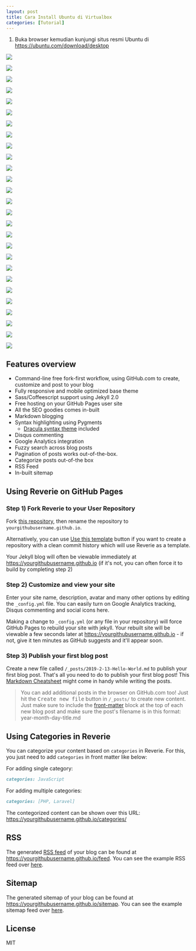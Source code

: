 ```yaml
---
layout: post
title: Cara Install Ubuntu di Virtualbox
categories: [Tutorial]
---
```


1. Buka browser kemudian kunjungi situs resmi Ubuntu di https://ubuntu.com/download/desktop

![](/images/ubuntu/cara-install-ubuntu-di-virtualbox-1.webp)

![](/images/ubuntu/cara-install-ubuntu-di-virtualbox-2.webp)

![](/images/ubuntu/cara-install-ubuntu-di-virtualbox-3.webp)

![](/images/ubuntu/cara-install-ubuntu-di-virtualbox-4.webp)

![](/images/ubuntu/cara-install-ubuntu-di-virtualbox-5.webp)

![](/images/ubuntu/cara-install-ubuntu-di-virtualbox-6.webp)

![](/images/ubuntu/cara-install-ubuntu-di-virtualbox-7.webp)

![](/images/ubuntu/cara-install-ubuntu-di-virtualbox-8.webp)

![](/images/ubuntu/cara-install-ubuntu-di-virtualbox-9.webp)

![](/images/ubuntu/cara-install-ubuntu-di-virtualbox-10.webp)

![](/images/ubuntu/cara-install-ubuntu-di-virtualbox-11.webp)

![](/images/ubuntu/cara-install-ubuntu-di-virtualbox-12.webp)

![](/images/ubuntu/cara-install-ubuntu-di-virtualbox-13.webp)

![](/images/ubuntu/cara-install-ubuntu-di-virtualbox-14.webp)

![](/images/ubuntu/cara-install-ubuntu-di-virtualbox-15.webp)

![](/images/ubuntu/cara-install-ubuntu-di-virtualbox-16.webp)

![](/images/ubuntu/cara-install-ubuntu-di-virtualbox-17.webp)

![](/images/ubuntu/cara-install-ubuntu-di-virtualbox-18.webp)

![](/images/ubuntu/cara-install-ubuntu-di-virtualbox-19.webp)

![](/images/ubuntu/cara-install-ubuntu-di-virtualbox-20.webp)

![](/images/ubuntu/cara-install-ubuntu-di-virtualbox-21.webp)

![](/images/ubuntu/cara-install-ubuntu-di-virtualbox-22.webp)

![](/images/ubuntu/cara-install-ubuntu-di-virtualbox-23.webp)

![](/images/ubuntu/cara-install-ubuntu-di-virtualbox-24.webp)

![](/images/ubuntu/cara-install-ubuntu-di-virtualbox-25.webp)

![](/images/ubuntu/cara-install-ubuntu-di-virtualbox-26.webp)

![](/images/ubuntu/cara-install-ubuntu-di-virtualbox-27.webp)


## Features overview

- Command-line free fork-first workflow, using GitHub.com to create, customize and post to your blog
- Fully responsive and mobile optimized base theme
- Sass/Coffeescript support using Jekyll 2.0
- Free hosting on your GitHub Pages user site
- All the SEO goodies comes in-built
- Markdown blogging
- Syntax highlighting using Pygments
    - [Dracula syntax theme](https://draculatheme.com/) included
- Disqus commenting
- Google Analytics integration
- Fuzzy search across blog posts
- Pagination of posts works out-of-the-box.
- Categorize posts out-of-the box
- RSS Feed
- In-built sitemap

<div style="text-align: center;">
 <script async type="text/javascript" src="//cdn.carbonads.com/carbon.js?serve=CE7D6KJY&placement=wwwamitmerchantcom" id="_carbonads_js"></script>
</div>

## Using Reverie on GitHub Pages

### Step 1) Fork Reverie to your User Repository

Fork [this repository](https://github.com/amitmerchant1990/reverie), then rename the repository to `yourgithubusername.github.io`.

Alternatively, you can use [Use this template](https://github.com/amitmerchant1990/reverie/generate) button if you want to create a repository with a clean commit history which will use Reverie as a template.

Your Jekyll blog will often be viewable immediately at <https://yourgithubusername.github.io> (if it's not, you can often force it to build by completing step 2)

### Step 2) Customize and view your site

Enter your site name, description, avatar and many other options by editing the `_config.yml` file. You can easily turn on Google Analytics tracking, Disqus commenting and social icons here.

Making a change to `_config.yml` (or any file in your repository) will force GitHub Pages to rebuild your site with jekyll. Your rebuilt site will be viewable a few seconds later at <https://yourgithubusername.github.io> - if not, give it ten minutes as GitHub suggests and it'll appear soon.

### Step 3) Publish your first blog post

Create a new file called `/_posts/2019-2-13-Hello-World.md` to publish your first blog post. That's all you need to do to publish your first blog post! This [Markdown Cheatsheet](https://github.com/adam-p/markdown-here/wiki/Markdown-Cheatsheet) might come in handy while writing the posts.

> You can add additional posts in the browser on GitHub.com too! Just hit the <kbd>Create new file</kbd> button in `/_posts/` to create new content. Just make sure to include the [front-matter](http://jekyllrb.com/docs/frontmatter/) block at the top of each new blog post and make sure the post's filename is in this format: year-month-day-title.md

## Using Categories in Reverie

You can categorize your content based on `categories` in Reverie. For this, you just need to add `categories` in front matter like below:

For adding single category:

```md
categories: JavaScript
```

For adding multiple categories:

```md
categories: [PHP, Laravel]
```

The contegorized content can be shown over this URL: <https://yourgithubusername.github.io/categories/>

## RSS

The generated [RSS feed](https://en.wikipedia.org/wiki/RSS) of your blog can be found at <https://yourgithubusername.github.io/feed>. You can see the example RSS feed over [here](https://www.amitmerchant.com/reverie/feed).

## Sitemap

The generated sitemap of your blog can be found at <https://yourgithubusername.github.io/sitemap>. You can see the example sitemap feed over [here](https://www.amitmerchant.com/reverie/sitemap).

## License

MIT


